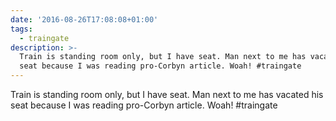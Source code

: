 ```yaml
---
date: '2016-08-26T17:08:08+01:00'
tags:
  - traingate
description: >-
  Train is standing room only, but I have seat. Man next to me has vacated his
  seat because I was reading pro-Corbyn article. Woah! #traingate
---
```

Train is standing room only, but I have seat. Man next to me has vacated his seat because I was reading pro-Corbyn article. Woah! #traingate
